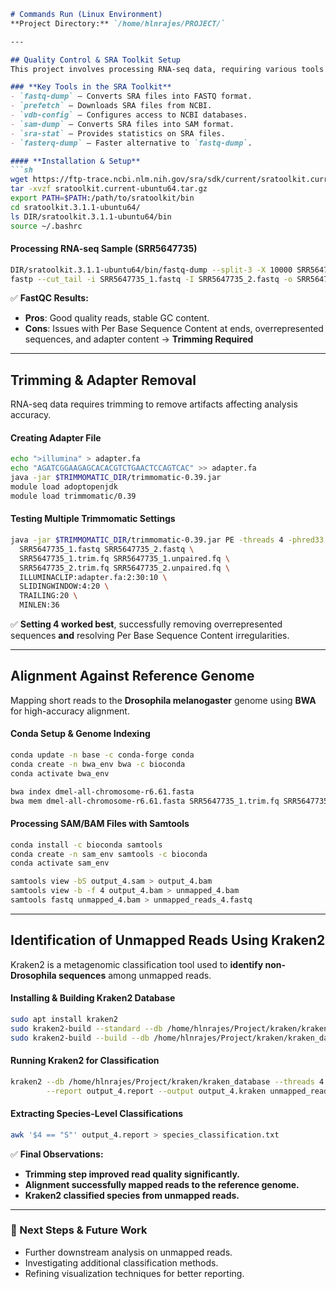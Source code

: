 ```md
# Commands Run (Linux Environment)
**Project Directory:** `/home/hlnrajes/PROJECT/`

---

## Quality Control & SRA Toolkit Setup
This project involves processing RNA-seq data, requiring various tools for quality control and trimming.  

### **Key Tools in the SRA Toolkit**
- `fastq-dump` – Converts SRA files into FASTQ format.
- `prefetch` – Downloads SRA files from NCBI.
- `vdb-config` – Configures access to NCBI databases.
- `sam-dump` – Converts SRA files into SAM format.
- `sra-stat` – Provides statistics on SRA files.
- `fasterq-dump` – Faster alternative to `fastq-dump`.

#### **Installation & Setup**
```sh
wget https://ftp-trace.ncbi.nlm.nih.gov/sra/sdk/current/sratoolkit.current-ubuntu64.tar.gz
tar -xvzf sratoolkit.current-ubuntu64.tar.gz
export PATH=$PATH:/path/to/sratoolkit/bin
cd sratoolkit.3.1.1-ubuntu64/
ls DIR/sratoolkit.3.1.1-ubuntu64/bin
source ~/.bashrc
```

#### **Processing RNA-seq Sample (SRR5647735)**
```sh
DIR/sratoolkit.3.1.1-ubuntu64/bin/fastq-dump --split-3 -X 10000 SRR5647735
fastp --cut_tail -i SRR5647735_1.fastq -I SRR5647735_2.fastq -o SRR5647735_1.trim.fq -O SRR5647735_2.trim.fq
```
✅ **FastQC Results:**  
- **Pros**: Good quality reads, stable GC content.  
- **Cons**: Issues with Per Base Sequence Content at ends, overrepresented sequences, and adapter content → **Trimming Required**  

---

## Trimming & Adapter Removal
RNA-seq data requires trimming to remove artifacts affecting analysis accuracy.  

#### **Creating Adapter File**
```sh
echo ">illumina" > adapter.fa
echo "AGATCGGAAGAGCACACGTCTGAACTCCAGTCAC" >> adapter.fa
java -jar $TRIMMOMATIC_DIR/trimmomatic-0.39.jar
module load adoptopenjdk
module load trimmomatic/0.39
```

#### **Testing Multiple Trimmomatic Settings**
```sh
java -jar $TRIMMOMATIC_DIR/trimmomatic-0.39.jar PE -threads 4 -phred33 \
  SRR5647735_1.fastq SRR5647735_2.fastq \
  SRR5647735_1.trim.fq SRR5647735_1.unpaired.fq \
  SRR5647735_2.trim.fq SRR5647735_2.unpaired.fq \
  ILLUMINACLIP:adapter.fa:2:30:10 \
  SLIDINGWINDOW:4:20 \
  TRAILING:20 \
  MINLEN:36
```
✅ **Setting 4 worked best**, successfully removing overrepresented sequences **and** resolving Per Base Sequence Content irregularities.  

---

## Alignment Against Reference Genome
Mapping short reads to the **Drosophila melanogaster** genome using **BWA** for high-accuracy alignment.  

#### **Conda Setup & Genome Indexing**
```sh
conda update -n base -c conda-forge conda
conda create -n bwa_env bwa -c bioconda
conda activate bwa_env

bwa index dmel-all-chromosome-r6.61.fasta
bwa mem dmel-all-chromosome-r6.61.fasta SRR5647735_1.trim.fq SRR5647735_2.trim.fq > output1.sam
```

#### **Processing SAM/BAM Files with Samtools**
```sh
conda install -c bioconda samtools
conda create -n sam_env samtools -c bioconda
conda activate sam_env

samtools view -bS output_4.sam > output_4.bam
samtools view -b -f 4 output_4.bam > unmapped_4.bam
samtools fastq unmapped_4.bam > unmapped_reads_4.fastq
```

---

## Identification of Unmapped Reads Using Kraken2
Kraken2 is a metagenomic classification tool used to **identify non-Drosophila sequences** among unmapped reads.  

#### **Installing & Building Kraken2 Database**
```sh
sudo apt install kraken2
sudo kraken2-build --standard --db /home/hlnrajes/Project/kraken/kraken_database
sudo kraken2-build --build --db /home/hlnrajes/Project/kraken/kraken_database --threads 8
```

#### **Running Kraken2 for Classification**
```sh
kraken2 --db /home/hlnrajes/Project/kraken/kraken_database --threads 4 \
        --report output_4.report --output output_4.kraken unmapped_reads_4.fastq
```

#### **Extracting Species-Level Classifications**
```sh
awk '$4 == "S"' output_4.report > species_classification.txt
```

✅ **Final Observations:**  
- **Trimming step improved read quality significantly.**  
- **Alignment successfully mapped reads to the reference genome.**  
- **Kraken2 classified species from unmapped reads.**  

---

### 📌 Next Steps & Future Work  
- Further downstream analysis on unmapped reads.  
- Investigating additional classification methods.  
- Refining visualization techniques for better reporting.  

```
